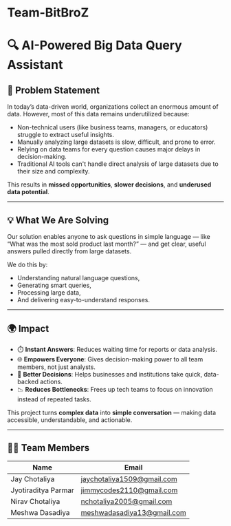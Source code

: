 # Team-BitBroZ

# 🔍 AI-Powered Big Data Query Assistant

## 🧩 Problem Statement

In today’s data-driven world, organizations collect an enormous amount of data. However, most of this data remains underutilized because:

- Non-technical users (like business teams, managers, or educators) struggle to extract useful insights.
- Manually analyzing large datasets is slow, difficult, and prone to error.
- Relying on data teams for every question causes major delays in decision-making.
- Traditional AI tools can't handle direct analysis of large datasets due to their size and complexity.

This results in **missed opportunities**, **slower decisions**, and **underused data potential**.

---

## 💡 What We Are Solving

Our solution enables anyone to ask questions in simple language — like “What was the most sold product last month?” — and get clear, useful answers pulled directly from large datasets.

We do this by:
- Understanding natural language questions,
- Generating smart queries,
- Processing large data,
- And delivering easy-to-understand responses.

---

## 🌍 Impact

- ⏱️ **Instant Answers**: Reduces waiting time for reports or data analysis.
- 🌐 **Empowers Everyone**: Gives decision-making power to all team members, not just analysts.
- 🎯 **Better Decisions**: Helps businesses and institutions take quick, data-backed actions.
- 📉 **Reduces Bottlenecks**: Frees up tech teams to focus on innovation instead of repeated tasks.

This project turns **complex data** into **simple conversation** — making data accessible, understandable, and actionable.

---

## 👨‍💻 Team Members

| Name                | Email                         |
|---------------------|-------------------------------|
| Jay Chotaliya       | jaychotaliya1509@gmail.com    |
| Jyotiraditya Parmar | jimmycodes2110@gmail.com      |
| Nirav Chotaliya     | nchotaliya2005@gmail.com      |
| Meshwa Dasadiya     | meshwadasadiya13@gmail.com    |

